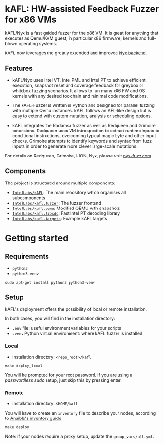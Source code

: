 # kAFL: HW-assisted Feedback Fuzzer for x86 VMs

kAFL/Nyx is a fast guided fuzzer for the x86 VM. It is great for anything that
executes as Qemu/KVM guest, in particular x86 firmware, kernels and full-blown
operating systems.

kAFL now leverages the greatly extended and improved [Nyx backend](https://nyx-fuzz.com).

## Features

- kAFL/Nyx uses Intel VT, Intel PML and Intel PT to achieve efficient execution,
  snapshot reset and coverage feedback for greybox or whitebox fuzzing scenarios.
  It allows to run many x86 FW and OS kernels with any desired toolchain and
  minimal code modifications.

- The kAFL-Fuzzer is written in Python and designed for parallel fuzzing with
  multiple Qemu instances. kAFL follows an AFL-like design but is easy to
  extend with custom mutation, analysis or scheduling options.

- kAFL integrates the Radamsa fuzzer as well as Redqueen and Grimoire extensions.
  Redqueen uses VM introspection to extract runtime inputs to conditional
  instructions, overcoming typical magic byte and other input checks. Grimoire
  attempts to identify keywords and syntax from fuzz inputs in order to generate
  more clever large-scale mutations.

For details on Redqueen, Grimoire, IJON, Nyx, please visit [nyx-fuzz.com](https://nyx-fuzz.com).

## Components

The project is structured around multiple components:

- [`IntelLabs/kAFL`](https://github.com/IntelLabs/kAFL): The main repository which organises all subcomponents
- [`IntelLabs/kafl.fuzzer`](https://github.com/IntelLabs/kafl.fuzzer): The fuzzer frontend
- [`IntelLabs/kafl.qemu`](https://github.com/IntelLabs/kafl.qemu): Modified QEMU with snapshots
- [`IntelLabs/kafl.libxdc`](https://github.com/IntelLabs/kafl.libxdc): Fast Intel PT decoding library
- [`IntelLabs/kafl.targets`](https://github.com/IntelLabs/kafl.targets): Example kAFL targets


# Getting started

## Requirements

- `python3`
- `python3-venv`

~~~
sudo apt-get install python3 python3-venv
~~~

## Setup

kAFL's deployment offers the possibility of local or remote installation.

In both cases, you will find in the installation directory:
- `.env` file: useful environment variables for your scripts
- `.venv` Python virtual environment: where kAFL fuzzer is installed


### Local

- installation directory: `<repo_root>/kafl`

~~~
make deploy_local
~~~

You will be prompted for your root password.
If you are using a _passwordless sudo_ setup, just skip this by pressing enter.

### Remote

- installation directory: `$HOME/kafl`

You will have to create an `inventory` file to describe your nodes, according to [Ansible's inventory guide](https://docs.ansible.com/ansible/latest/user_guide/intro_inventory.html)

~~~
make deploy
~~~

Note: if your nodes require a proxy setup, update the `group_vars/all.yml`.
